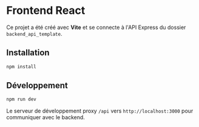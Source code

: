 # Frontend React

Ce projet a été créé avec **Vite** et se connecte à l'API Express du dossier `backend_api_template`.

## Installation

```bash
npm install
```

## Développement

```bash
npm run dev
```

Le serveur de développement proxy `/api` vers `http://localhost:3000` pour communiquer avec le backend.
